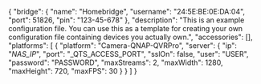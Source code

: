 {
    "bridge": {
        "name": "Homebridge",
        "username": "24:5E:BE:0E:DA:04",
        "port": 51826,
        "pin": "123-45-678"
    },
    "description": "This is an example configuration file. You can use this as a template for creating your own configuration file containing devices you actually own.",
    "accessories": [],
    "platforms": [
        {
            "platform": "Camera-QNAP-QVRPro",
            "server": {
                "ip": "_NAS_IP_",
                "port": "_QTS_ACCESS_PORT",
                "sslOn": false,
                "user": "USER",
                "password": "PASSWORD",
                "maxStreams": 2,
                "maxWidth": 1280,
                "maxHeight": 720,
                "maxFPS": 30
            }
        }
    ]
}